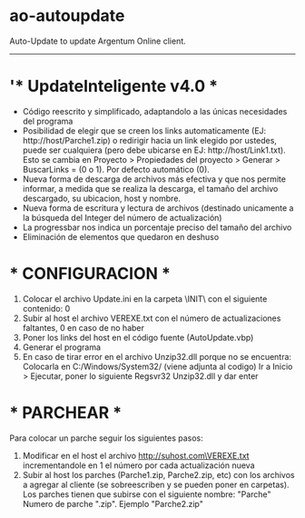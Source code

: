 # ao-autoupdate
Auto-Update to update Argentum Online client.

---

# '* UpdateInteligente v4.0 *

* Código reescrito y simplificado, adaptandolo a las únicas necesidades del programa
* Posibilidad de elegir que se creen los links automaticamente (EJ: http://host/Parche1.zip) o redirigir hacia un link elegido por ustedes, puede ser cualquiera (pero debe ubicarse en EJ: http://host/Link1.txt). Esto se cambia en Proyecto > Propiedades del proyecto > Generar > BuscarLinks = (0 o 1). Por defecto automático (0).
* Nueva forma de descarga de archivos más efectiva y que nos permite informar, a medida que se realiza la descarga, el tamaño del archivo descargado, su ubicacion, host y nombre.
* Nueva forma de escritura y lectura de archivos (destinado unicamente a la búsqueda del Integer del número de actualización)
* La progressbar nos indica un porcentaje preciso del tamaño del archivo
* Eliminación de elementos que quedaron en deshuso

# * CONFIGURACION *

1) Colocar el archivo Update.ini en la carpeta \INIT\ con el siguiente contenido: 0
2) Subir al host el archivo VEREXE.txt con el número de actualizaciones faltantes, 0 en caso de no haber
3) Poner los links del host en el código fuente (AutoUpdate.vbp)
4) Generar el programa
5) En caso de tirar error en el archivo Unzip32.dll porque no se encuentra:
	Colocarla en C:/Windows/System32/ (viene adjunta al codigo)
	Ir a Inicio > Ejecutar, poner lo siguiente
	Regsvr32 Unzip32.dll
	y dar enter


# * PARCHEAR *

Para colocar un parche seguir los siguientes pasos:
1) Modificar en el host el archivo http://suhost.com\VEREXE.txt incrementandole en 1 el número por cada actualización nueva
2) Subir al host los parches (Parche1.zip, Parche2.zip, etc) con los archivos a agregar al cliente (se sobreescriben y se pueden poner en carpetas). Los parches tienen que subirse con el siguiente nombre: "Parche" Numero de parche ".zip". Ejemplo "Parche2.zip"
